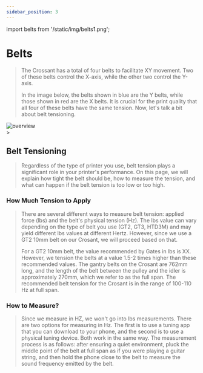 ```yaml
---
sidebar_position: 3
---
```


import belts from '/static/img/belts1.png';

# Belts

>The Crossant has a total of four belts to facilitate XY movement. Two of these belts control the X-axis, while the other two control the Y-axis.
>
>In the image below, the belts shown in blue are the Y belts, while those shown in red are the X belts. It is crucial for the print quality that all four of these belts have the same tension. Now, let's talk a bit about belt tensioning.
>
<div style={{textAlign: 'center'}}>
  <img src={belts} alt="overview" style={{width: 600, opacity: 1}}/>
  </div>
>

## Belt Tensioning
>Regardless of the type of printer you use, belt tension plays a significant role in your printer's performance. On this page, we will explain how tight the belt should be, how to measure the tension, and what can happen if the belt tension is too low or too high.

### How Much Tension to Apply
>There are several different ways to measure belt tension: applied force (lbs) and the belt's physical tension (Hz). The lbs value can vary depending on the type of belt you use (GT2, GT3, HTD3M) and may yield different lbs values at different Hertz. However, since we use a GT2 10mm belt on our Crosant, we will proceed based on that.
>
>For a GT2 10mm belt, the value recommended by Gates in lbs is XX. However, we tension the belts at a value 1.5-2 times higher than these recommended values. The gantry belts on the Crosant are 762mm long, and the length of the belt between the pulley and the idler is approximately 270mm, which we refer to as the full span. The recommended belt tension for the Crosant is in the range of 100-110 Hz at full span.

### How to Measure?
>Since we measure in HZ, we won't go into lbs measurements. There are two options for measuring in Hz. The first is to use a tuning app that you can download to your phone, and the second is to use a physical tuning device. Both work in the same way. The measurement process is as follows: after ensuring a quiet environment, pluck the middle point of the belt at full span as if you were playing a guitar string, and then hold the phone close to the belt to measure the sound frequency emitted by the belt.